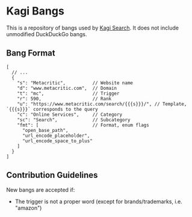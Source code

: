 # Kagi Bangs

This is a repository of bangs used by [Kagi Search](https://kagi.com). It does not include unmodified DuckDuckGo bangs.

## Bang Format

```jsonc
[
  // ...
  {
    "s": "Metacritic",          // Website name
    "d": "www.metacritic.com",  // Domain
    "t": "mc",                  // Trigger
    "r": 590,                   // Rank
    "u": "https://www.metacritic.com/search/{{{s}}}/", // Template, `{{{s}}}` corresponds to the query
    "c": "Online Services",     // Category
    "sc": "Search",             // Subcategory
    "fmt": [                    // Format, enum flags
      "open_base_path",
      "url_encode_placeholder",
      "url_encode_space_to_plus"
    ]
  }
]
```

## Contribution Guidelines

New bangs are accepted if:
- The trigger is not a proper word (except for brands/trademarks, i.e. "amazon")
